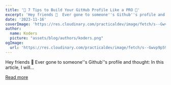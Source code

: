 ```yaml
---
title: '🙌 7 Tips to Build Your GitHub Profile Like a PRO 🚀'
excerpt: 'Hey friends 👋  Ever gone to someone''s Github''s profile and thought:    In this article, I will...'
date: '2023-11-16'
coverImage: 'https://res.cloudinary.com/practicaldev/image/fetch/s--Gwvp9p59--/c_imagga_scale,f_auto,fl_progressive,h_420,q_auto,w_1000/https://dev-to-uploads.s3.amazonaws.com/uploads/articles/o9t97eclxttweqobn3kp.png'
author:
  name: Koders
  picture: "assets/blog/authors/koders.png"
ogImage:
  url: 'https://res.cloudinary.com/practicaldev/image/fetch/s--Gwvp9p59--/c_imagga_scale,f_auto,fl_progressive,h_420,q_auto,w_1000/https://dev-to-uploads.s3.amazonaws.com/uploads/articles/o9t97eclxttweqobn3kp.png'
---
```


Hey friends 👋  Ever gone to someone''s Github''s profile and thought:    In this article, I will...

[Read more](https://dev.to/quine/7-tips-to-build-your-github-profile-like-a-pro-38bg)
